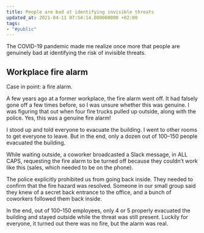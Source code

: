 ```yaml
---
title: People are bad at identifying invisible threats
updated_at: 2021-04-11 07:54:14.000000000 +02:00
tags:
- "#public"
---
```



The COVID-19 pandemic made me realize once more that people are genuinely bad at identifying the risk of invisible threats.

## Workplace fire alarm
Case in point: a fire alarm.

A few years ago at a former workplace, the fire alarm went off. It had falsely gone off a few times before, so I was unsure whether this was genuine. I was figuring that out when four fire trucks pulled up outside, along with the police. Yes, this was a genuine fire alarm!

I stood up and told everyone to evacuate the building. I went to other rooms to get everyone to leave. But in the end, only a dozen out of 100–150 people evacuated the building.

While waiting outside, a coworker broadcasted a Slack message, in ALL CAPS, requesting the fire alarm to be turned off because they couldn’t work like this (sales, which needed to be on the phone).

The police explicitly prohibited us from going back inside. They needed to confirm that the fire hazard was resolved. Someone in our small group said they knew of a secret back entrance to the office, and a bunch of coworkers followed them back inside.

In the end, out of 100–150 employees, only 4 or 5 properly evacuated the building and stayed outside while the threat was still present. Luckily for everyone, it turned out there was no fire, but the alarm was real.